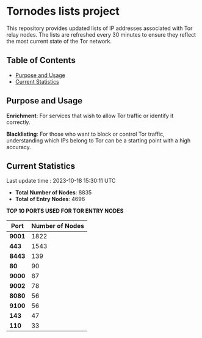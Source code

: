 # Tornodes lists project

This repository provides updated lists of IP addresses associated with Tor relay nodes. The lists are refreshed every 30 minutes to ensure they reflect the most current state of the Tor network.

## Table of Contents

- [Purpose and Usage](#purpose-and-usage)
- [Current Statistics](#current-statistics)


## Purpose and Usage

**Enrichment**: For services that wish to allow Tor traffic or identify it correctly.

**Blacklisting**: For those who want to block or control Tor traffic, understanding which IPs belong to Tor can be a starting point with a high accuracy.

## Current Statistics

Last update time : 2023-10-18 15:30:11 UTC

- **Total Number of Nodes**: 8835
- **Total of Entry Nodes**: 4696

**TOP 10 PORTS USED FOR TOR ENTRY NODES**

| **Port** | **Number of Nodes** |
|------|-----------------|
| **9001**   | 1822  |
| **443**   | 1543  |
| **8443**   | 139  |
| **80**   | 90  |
| **9000**   | 87  |
| **9002**   | 78  |
| **8080**   | 56  |
| **9100**   | 56  |
| **143**   | 47  |
| **110**   | 33  |

